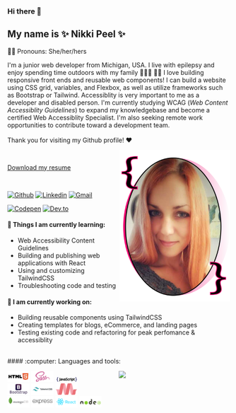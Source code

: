 
<!--
**nikkipeel/nikkipeel** is a ✨ _special_ ✨ repository because its `README.md` (this file) appears on your GitHub profile.

Here are some ideas to get you started:

- 🔭 I’m currently working on ...
- 🌱 I’m currently learning ...
- 👯 I’m looking to collaborate on ...
- 🤔 I’m looking for help with ...
- 💬 Ask me about ...
- 📫 How to reach me: ...

- ⚡ Fun fact: ...
-->

### Hi there 👋 
## My name is ✨ Nikki Peel ✨

:rainbow_flag: Pronouns: She/her/hers

I'm a junior web developer from Michigan, USA. I live with epilepsy and enjoy spending time outdoors with my family :family_man_woman_boy:	:service_dog: I love building responsive front ends and reusable web components! I can build a website using CSS grid, variables, and Flexbox, as well as utilize frameworks such as Bootstrap or Tailwind. Accessiblity is very important to me as a developer and disabled person. I'm currently studying WCAG (*Web Content Accessiblity Guidelines*) to expand my knowledgebase and become a certified Web Accessiblity Specialist. I'm also seeking remote work opportunities to contribute toward a development team. <br> <br> Thank you for visiting my Github profile! 	:heart:


<code><img align="right" src="/img/selfielogo.jpg" width="250px" height="auto" /> </code>

[Download my resume](/img/resume1020.pdf)

<br />
  
[![Github](https://img.shields.io/badge/-Github-000?style=flat&logo=Github&logoColor=white)](https://github.com/nikkipeel)
[![Linkedin](https://img.shields.io/badge/-LinkedIn-blue?style=flat&logo=Linkedin&logoColor=white)](https://www.linkedin.com/in/nikkipeel/)
[![Gmail](https://img.shields.io/badge/-Gmail-c14438?style=flat&logo=Gmail&logoColor=white)](mailto:nikkipeel.dev@gmail.com)

[![Codepen](https://img.shields.io/badge/-CodePen-000?style=flat&logo=Codepen&logoColor=white)](https://codepen.io/nikki-peel)
[![Dev.to](https://img.shields.io/badge/-DEV.to-000?style=flat&logo=Dev.to&logoColor=white)](https://dev.to/nikkipeel)



#### 🌱 Things I am currently learning: 
- Web Accessibility Content Guidelines
- Building and publishing web applications with React
- Using and customizing TailwindCSS
- Troubleshooting code and testing

#### 🔭 I am currently working on:
- Building reusable components using TailwindCSS
- Creating templates for blogs, eCommerce, and landing pages
- Testing existing code and refactoring for peak perfomance & accessiblity

<br />
#### :computer: Languages and tools: 
<p>
	<img width="50%" align="right" src="https://github-readme-stats.vercel.app/api?username=nikkipeel&theme=radical&show_icons=true&hide=contribs,prs" />

<code><img width="10%" src="img/w3_html5-ar21.svg"></code>
<code><img width="10%" src="img/sass-lang-ar21.svg"></code>
<code><img width="10%" src="img/javascript-horizontal.svg"></code>
<br />
<code><img width="10%" src="img/getbootstrap-ar21.svg"></code>
<code><img width="10%" src="img/tailwindcss-ar21.svg"></code>
<code><img width="10%" src="img/materialize.svg"></code>
<br />
<code><img width="10%" src="img/mongodb-ar21.svg"></code>
<code><img width="10%" src="img/expressjs-ar21.svg"></code>
<code><img width="10%" src="img/reactjs-ar21.svg"></code>
<code><img width="10%" src="img/nodejs-ar21.svg"></code>
</p>

